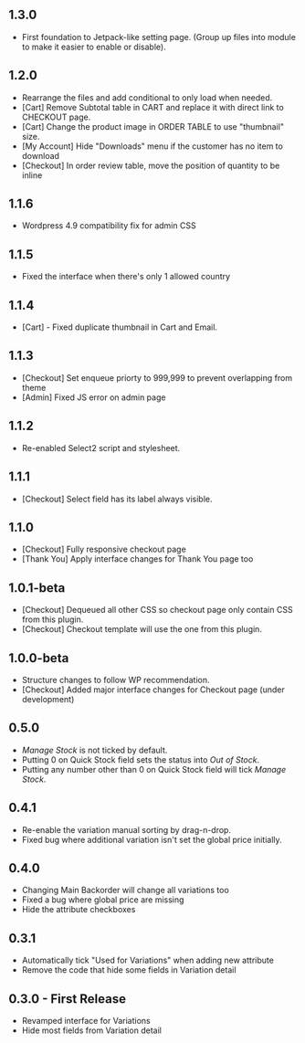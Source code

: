 ## 1.3.0

- First foundation to Jetpack-like setting page. (Group up files into module to make it easier to enable or disable).

## 1.2.0

- Rearrange the files and add conditional to only load when needed.
- [Cart] Remove Subtotal table in CART and replace it with direct link to CHECKOUT page.
- [Cart] Change the product image in ORDER TABLE to use "thumbnail" size.
- [My Account] Hide "Downloads" menu if the customer has no item to download
- [Checkout] In order review table, move the position of quantity to be inline

## 1.1.6

- Wordpress 4.9 compatibility fix for admin CSS

## 1.1.5

- Fixed the interface when there's only 1 allowed country

## 1.1.4

- [Cart] - Fixed duplicate thumbnail in Cart and Email.

## 1.1.3

- [Checkout] Set enqueue priorty to 999,999 to prevent overlapping from theme
- [Admin] Fixed JS error on admin page

## 1.1.2

- Re-enabled Select2 script and stylesheet.

## 1.1.1

- [Checkout] Select field has its label always visible.

## 1.1.0

- [Checkout] Fully responsive checkout page
- [Thank You] Apply interface changes for Thank You page too

## 1.0.1-beta

- [Checkout] Dequeued all other CSS so checkout page only contain CSS from this plugin.
- [Checkout] Checkout template will use the one from this plugin.

## 1.0.0-beta

- Structure changes to follow WP recommendation.
- [Checkout] Added major interface changes for Checkout page (under development)

## 0.5.0

- *Manage Stock* is not ticked by default.
- Putting 0 on Quick Stock field sets the status into *Out of Stock*.
- Putting any number other than 0 on Quick Stock field will tick *Manage Stock*.

## 0.4.1

- Re-enable the variation manual sorting by drag-n-drop.
- Fixed bug where additional variation isn't set the global price initially.

## 0.4.0

- Changing Main Backorder will change all variations too
- Fixed a bug where global price are missing
- Hide the attribute checkboxes

## 0.3.1

- Automatically tick "Used for Variations" when adding new attribute
- Remove the code that hide some fields in Variation detail

## 0.3.0 - First Release

- Revamped interface for Variations
- Hide most fields from Variation detail
